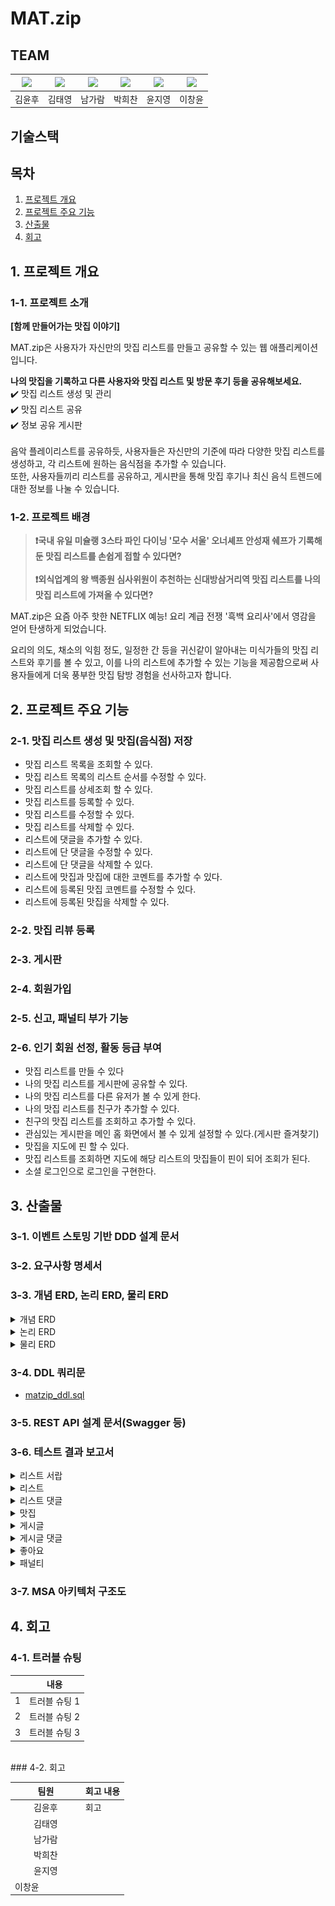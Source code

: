 # MAT.zip

## TEAM
| [![](https://avatars.githubusercontent.com/u/74580387)](https://github.com/WhooGeek) | [![](https://avatars.githubusercontent.com/u/136975414)](https://github.com/wildcat222) | [![](https://avatars.githubusercontent.com/u/134343781)](https://github.com/catnine11) | [![](https://avatars.githubusercontent.com/u/115945994)](https://github.com/hcbak) | [![](https://avatars.githubusercontent.com/u/173458380)](https://github.com/JIYOUNG-22) | [![](https://avatars.githubusercontent.com/u/138023884)](https://github.com/leebackcoding)|
|---|---|---|---|---|---|
| 김윤후 | 김태영 | 남가람 | 박희찬 | 윤지영 | 이창윤 |

## 기술스택


## 목차
1. [프로젝트 개요](#1-프로젝트-개요-)
2. [프로젝트 주요 기능](#2-프로젝트-주요-기능-)
3. [산출물](#3-산출물)
4. [회고](#4-회고)


## 1. 프로젝트 개요
### 1-1. 프로젝트 소개
**[함께 만들어가는 맛집 이야기]**

 MAT.zip은 사용자가 자신만의 맛집 리스트를 만들고 공유할 수 있는 웹 애플리케이션입니다.

 **나의 맛집을 기록하고 다른 사용자와 맛집 리스트 및 방문 후기 등을 공유해보세요.**
 <br>
 ✔️ 맛집 리스트 생성 및 관리
 <br>
 ✔️ 맛집 리스트 공유
 <br>
 ✔️ 정보 공유 게시판
 <br> <br>
 음악 플레이리스트를 공유하듯, 사용자들은 자신만의 기준에 따라 다양한 맛집 리스트를 생성하고, 각 리스트에 원하는 음식점을 추가할 수 있습니다.
 <br>
 또한, 사용자들끼리 리스트를 공유하고, 게시판을 통해 맛집 후기나 최신 음식 트렌드에 대한 정보를 나눌 수 있습니다. 




### 1-2. 프로젝트 배경
> **❗국내 유일 미슐랭 3스타 파인 다이닝 '모수 서울' 오너셰프 안성재 쉐프가 기록해 둔 맛집 리스트를 손쉽게 접할 수 있다면?** <br><br>
**❗외식업계의 왕 백종원 심사위원이 추천하는 신대방삼거리역 맛집 리스트를 나의 맛집 리스트에 가져올 수 있다면?** <br>


MAT.zip은 요즘 아주 핫한 NETFLIX 예능! 요리 계급 전쟁 '흑백 요리사'에서 영감을 얻어 탄생하게 되었습니다.

요리의 의도, 채소의 익힘 정도, 일정한 간 등을 귀신같이 알아내는 미식가들의 맛집 리스트와 후기를 볼 수 있고, 이를 나의 리스트에 추가할 수 있는 기능을 제공함으로써 사용자들에게 더욱 풍부한 맛집 탐방 경험을 선사하고자 합니다.


## 2. 프로젝트 주요 기능
### 2-1. 맛집 리스트 생성 및 맛집(음식점) 저장

- 맛집 리스트 목록을 조회할 수 있다.
- 맛집 리스트 목록의 리스트 순서를 수정할 수 있다.
- 맛집 리스트를 상세조회 할 수 있다.
- 맛집 리스트를 등록할 수 있다.
- 맛집 리스트를 수정할 수 있다.
- 맛집 리스트를 삭제할 수 있다.
- 리스트에 댓글을 추가할 수 있다.
- 리스트에 단 댓글을 수정할 수 있다.
- 리스트에 단 댓글을 삭제할 수 있다.
- 리스트에 맛집과 맛집에 대한 코멘트를 추가할 수 있다.
- 리스트에 등록된 맛집 코멘트를 수정할 수 있다.
- 리스트에 등록된 맛집을 삭제할 수 있다.
### 2-2. 맛집 리뷰 등록

### 2-3. 게시판 

### 2-4. 회원가입

### 2-5. 신고, 패널티 부가 기능

### 2-6. 인기 회원 선정, 활동 등급 부여

- 맛집 리스트를 만들 수 있다
- 나의 맛집 리스트를 게시판에 공유할 수 있다.
- 나의 맛집 리스트를 다른 유저가 볼 수 있게 한다.
- 나의 맛집 리스트를 친구가 추가할 수 있다.
- 친구의 맛집 리스트를 조회하고 추가할 수 있다.
- 관심있는 게시판을 메인 홈 화면에서 볼 수 있게 설정할 수 있다.(게시판 즐겨찾기)
- 맛집을 지도에 핀 할 수 있다.
- 맛집 리스트를 조회하면 지도에 해당 리스트의 맛집들이 핀이 되어 조회가 된다.
- 소셜 로그인으로 로그인을 구현한다.

## 3. 산출물

### 3-1. 이벤트 스토밍 기반 DDD 설계 문서

### 3-2. 요구사항 명세서

### 3-3. 개념 ERD, 논리 ERD, 물리 ERD
<details>
<summary>개념 ERD</summary>
<div markdown="1">

![개념 ERD](assets/images/erd/conceptual_model.png)

</div>
</details>

<details>
<summary>논리 ERD</summary>
<div markdown="1">

![논리 ERD](assets/images/erd/logical_model.png)

</div>
</details>

<details>
<summary>물리 ERD</summary>
<div markdown="1">

![물리 ERD](assets/images/erd/physical_model.png)

</div>
</details>

### 3-4. DDL 쿼리문
- [matzip_ddl.sql](assets%2Fimages%2Fddl%2Fmatzip_ddl.sql)

### 3-5. REST API 설계 문서(Swagger 등)

### 3-6. 테스트 결과 보고서

<details>
<summary>리스트 서랍</summary>
<div markdown="1">

![리스트 서랍](assets/images/test/listBox/findMyListBox.png)
![리스트 서랍](assets/images/test/listBox/findOtherListBox.png)
![리스트 서랍](assets/images/test/listBox/updateListBox.png)

</div>
</details>

<details>
<summary>리스트</summary>
<div markdown="1">

![리스트](assets/images/test/list/registList.png)
![리스트](assets/images/test/list/updateList.png)
![리스트](assets/images/test/list/deleteList.png)
![리스트](assets/images/test/list/findListDetail.png)
![리스트](assets/images/test/list/registListLike.png)

</div>
</details>

<details>
<summary>리스트 댓글</summary>
<div markdown="1">

![리스트 댓글](assets/images/test/listComment/registListComment.png)
![리스트 댓글](assets/images/test/listComment/updateListComment.png)
![리스트 댓글](assets/images/test/listComment/deleteListComment.png)
![리스트 댓글](assets/images/test/listComment/registListCommentLike.png)


</div>
</details>

<details>
<summary>맛집</summary>
<div markdown="1">

![맛집](assets/images/test/matzip/registMatzip.png)
![맛집](assets/images/test/matzip/updateMatzip.png)
![맛집](assets/images/test/matzip/deleteMatzip.png)
![맛집](assets/images/test/matzip/findMatzip.png)
![맛집](assets/images/test/matzip/collectMatzip.png)

</div>
</details>

<details>
<summary>게시글</summary>
<div markdown="1">

![게시글](assets/images/test/post/registPost.jpeg)
![게시글](assets/images/test/post/updatePost.jpeg)
![게시글](assets/images/test/post/deletePost.jpeg)
![게시글](assets/images/test/post/searchPost.jpeg)
![게시글](assets/images/test/post/postListByCategory.jpeg)
![게시글](assets/images/test/post/getPostDetail.jpeg)
![게시글](assets/images/test/post/getPopularTagsByCategory.jpeg)
![게시글](assets/images/test/post/getTagKeywords.jpeg)

</div>
</details>

<details>
<summary> 게시글 댓글 </summary>
<div markdown="1">

![게시글 댓글](assets/images/test/postcomment/postCmtCreate.png)
![게시글 댓글](assets/images/test/postcomment/postCmtUpdate.jpeg)
![게시글 댓글](assets/images/test/postcomment/postCmtDelete.jpeg)
![본인이 작성한 게시물 댓글 조회](assets/images/test/postcomment/postCmtRead.jpeg)


</div>
</details>

<details>
<summary> 좋아요 </summary>
<div markdown="1">

![게시글 댓글 좋아요](assets/images/test/postcomment/postCmtLike.jpeg)
![게시글 댓글 좋아요 취소](assets/images/test/postcomment/postCmtNotLike.jpeg)

</div>
</details>

<details>
<summary> 패널티 </summary>
<div markdown="1">

![패널티](assets/images/test/penalty/registPenalty.jpeg)
![패널티](assets/images/test/penalty/updatePenalty.jpeg)
![패널티](assets/images/test/penalty/deletePenalty.jpeg)

</div>
</details>


### 3-7. MSA 아키텍처 구조도

## 4. 회고
### 4-1. 트러블 슈팅
|| 내용       |
|-|----------|
|1| 트러블 슈팅 1 |
|2| 트러블 슈팅 2 |
|3| 트러블 슈팅 3 |

<br>
### 4-2. 회고

|                                               팀원                                               | 회고 내용   |
|:----------------------------------------------------------------------------------------------:|-----|
|                                              김윤후                                               | 회고                                        |
|                                              김태영                                               |                                             |
|                                              남가람                                               |       |
|                                              박희찬                                               | |
|                                              윤지영                                               |                      |
| 이창윤 &nbsp;&nbsp;&nbsp;&nbsp;&nbsp;&nbsp;&nbsp;&nbsp;&nbsp;&nbsp;&nbsp;&nbsp;&nbsp;&nbsp;&nbsp; |    |
